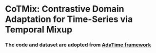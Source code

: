 # CoTMix:  Contrastive Domain Adaptation for Time-Series via Temporal Mixup

### The code and dataset are adopted from [AdaTime framework](https://github.com/emadeldeen24/AdaTime)

